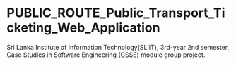 # PUBLIC_ROUTE_Public_Transport_Ticketing_Web_Application
Sri Lanka Institute of Information Technology(SLIIT), 3rd-year 2nd semester, Case Studies in Software Engineering (CSSE) module group project.
